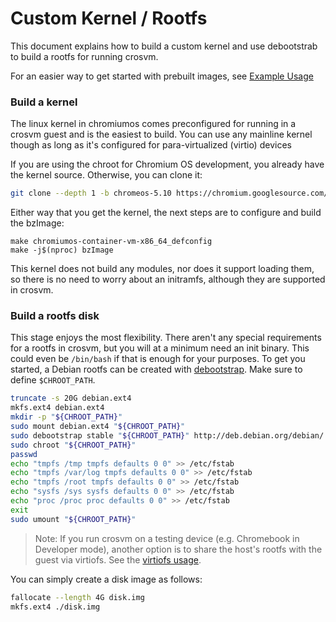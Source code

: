 # Custom Kernel / Rootfs

This document explains how to build a custom kernel and use debootstrab to build a
rootfs for running crosvm.

For an easier way to get started with prebuilt images, see [Example Usage](./example_usage.md)

### Build a kernel

The linux kernel in chromiumos comes preconfigured for running in a crosvm guest and is the easiest to build. You can use any mainline kernel though as long as it's
configured for para-virtualized (virtio) devices

If you are using the chroot for Chromium OS development, you already have the kernel source.
Otherwise, you can clone it:

```bash
git clone --depth 1 -b chromeos-5.10 https://chromium.googlesource.com/chromiumos/third_party/kernel
```

Either way that you get the kernel, the next steps are to configure and build the bzImage:

```bas
make chromiumos-container-vm-x86_64_defconfig
make -j$(nproc) bzImage
```

This kernel does not build any modules, nor does it support loading them, so there is no need to
worry about an initramfs, although they are supported in crosvm.

### Build a rootfs disk

This stage enjoys the most flexibility. There aren't any special requirements for a rootfs in
crosvm, but you will at a minimum need an init binary. This could even be `/bin/bash` if that is
enough for your purposes. To get you started, a Debian rootfs can be created with [debootstrap].
Make sure to define `$CHROOT_PATH`.

```bash
truncate -s 20G debian.ext4
mkfs.ext4 debian.ext4
mkdir -p "${CHROOT_PATH}"
sudo mount debian.ext4 "${CHROOT_PATH}"
sudo debootstrap stable "${CHROOT_PATH}" http://deb.debian.org/debian/
sudo chroot "${CHROOT_PATH}"
passwd
echo "tmpfs /tmp tmpfs defaults 0 0" >> /etc/fstab
echo "tmpfs /var/log tmpfs defaults 0 0" >> /etc/fstab
echo "tmpfs /root tmpfs defaults 0 0" >> /etc/fstab
echo "sysfs /sys sysfs defaults 0 0" >> /etc/fstab
echo "proc /proc proc defaults 0 0" >> /etc/fstab
exit
sudo umount "${CHROOT_PATH}"
```

> Note: If you run crosvm on a testing device (e.g. Chromebook in Developer mode), another option is
> to share the host's rootfs with the guest via virtiofs. See the
> [virtiofs usage](./advanced_usage.md#virtiofs-as-rootfs).

You can simply create a disk image as follows:

```bash
fallocate --length 4G disk.img
mkfs.ext4 ./disk.img
```

[debootstrap]: https://wiki.debian.org/Debootstrap
